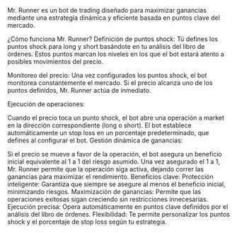 Mr. Runner es un bot de trading diseñado para maximizar ganancias mediante una estrategia dinámica y eficiente basada en puntos clave del mercado. 

¿Cómo funciona Mr. Runner?
Definición de puntos shock:
Tú defines los puntos shock para long y short basándote en tu análisis del libro de órdenes. Estos puntos marcan los niveles en los que el bot estará atento a posibles movimientos del precio.

Monitoreo del precio:
Una vez configurados los puntos shock, el bot monitorea constantemente el mercado. Si el precio alcanza uno de los puntos definidos, Mr. Runner actúa de inmediato.

Ejecución de operaciones:

Cuando el precio toca un punto shock, el bot abre una operación a market en la dirección correspondiente (long o short).
El bot establece automáticamente un stop loss en un porcentaje predeterminado, que defines al configurar el bot.
Gestión dinámica de ganancias:

Si el precio se mueve a favor de la operación, el bot asegura un beneficio inicial equivalente al 1 a 1 del riesgo asumido.
Una vez asegurado el 1 a 1, Mr. Runner permite que la operación siga activa, dejando correr las ganancias para maximizar el rendimiento.
Beneficios clave:
Protección inteligente: Garantiza que siempre se asegure al menos el beneficio inicial, minimizando riesgos.
Maximización de ganancias: Permite que las operaciones exitosas sigan creciendo sin restricciones innecesarias.
Ejecución precisa: Opera automáticamente en puntos clave definidos por el análisis del libro de órdenes.
Flexibilidad: Te permite personalizar los puntos shock y el porcentaje de stop loss según tu estrategia.
